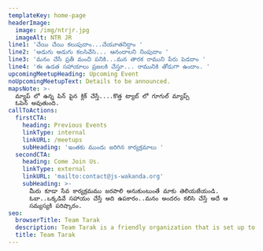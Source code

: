 ```yaml
---
templateKey: home-page
headerImage:
  image: /img/ntrjr.jpg
  imageAlt: NTR JR
line1: 'చేయి చేయి కలుపుదాం...చేయూతనిద్దాం '
line2: 'అడుగు అడుగు కలసివేసి... ఆనందాలని నింపుదాం '
line3: 'మనం చేసే ప్రతీ మంచి పనికి...మన తారక రాముని పేరు పెడదాం '
line4: 'ఈ ఉడత సహాయాలు ప్రజలకి చేస్తూ... రామునికి తోడుగా ఉందాం. '
upcomingMeetupHeading: Upcoming Event
noUpcomingMeetupText: Details to be announced.
mapsNote: >-
  మ్యాప్ లో ఉన్న పిన్ పైన క్లిక్ చేస్తే....కొత్త ట్యాబ్ లో గూగుల్ మ్యాప్స్ 
  ఓపెన్ అవుతుంది.
callToActions:
  firstCTA:
    heading: Previous Events
    linkType: internal
    linkURL: /meetups
    subHeading: 'ఇంతకు ముందు జరిగిన కార్యక్రమాలు '
  secondCTA:
    heading: Come Join Us.
    linkType: external
    linkURL: 'mailto:contact@js-wakanda.org'
    subHeading: >-
      మీరు కూడా సేవ కార్యక్రమము జరపాలి అనుకుంటుంతే మాకు తెలియజేయండి. 
      ఓబా..ఒక్కడివే సహాయం చేస్తే అది ఉపకారం..మనం అందరం కలిసి చేస్తే అదే ఆ
      సమ్యస్యకి పరిష్కారం.
seo:
  browserTitle: Team Tarak
  description: Team Tarak is a friendly organization that is set up to help people in need.
  title: Team Tarak
---
```


